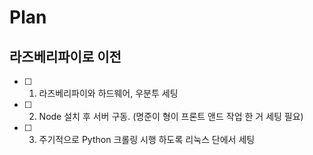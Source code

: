 # Plan
## 라즈베리파이로 이전
- [ ] 1. 라즈베리파이와 하드웨어, 우분투 세팅
- [ ] 2. Node 설치 후 서버 구동. (명준이 형이 프론트 앤드 작업 한 거 세팅 필요)
- [ ] 3. 주기적으로 Python 크롤링 시행 하도록 리눅스 단에서 세팅
